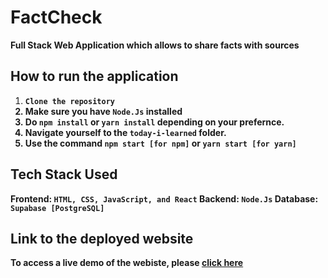 # FactCheck

<strong>Full Stack Web Application which allows to share facts with sources</strong>

## How to run the application

1. <strong>`Clone the repository`
2. Make sure you have `Node.Js` installed
3. Do `npm install` or `yarn install` depending on your prefernce.
4. Navigate yourself to the `today-i-learned` folder.
5. Use the command `npm start [for npm]` or `yarn start [for yarn]`

## Tech Stack Used

Frontend: `HTML, CSS, JavaScript, and React`
Backend: `Node.Js`
Database: `Supabase [PostgreSQL]`

## Link to the deployed website

To access a live demo of the webiste, please <a href="http://"> click here</a>
